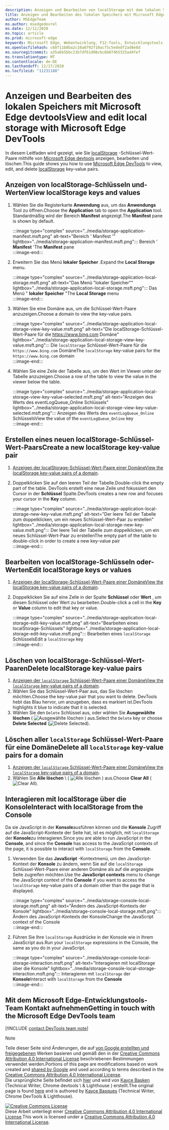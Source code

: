 ```yaml
---
description: Anzeigen und Bearbeiten von localStorage mit dem lokalen Speicherbereich und der Konsole
title: Anzeigen und Bearbeiten des lokalen Speichers mit Microsoft Edge devtools
author: MSEdgeTeam
ms.author: msedgedevrel
ms.date: 12/11/2020
ms.topic: article
ms.prod: microsoft-edge
keywords: Microsoft Edge, Webentwicklung, F12-Tools, Entwicklungstools
ms.openlocfilehash: c68f11b8ba2c10a0792f10acf5c5ededf2ad8e8d
ms.sourcegitcommit: a35a6b5bbc21b7df61d08cbc6b074b5325ad4fef
ms.translationtype: MT
ms.contentlocale: de-DE
ms.lasthandoff: 12/17/2020
ms.locfileid: "11231188"
---
```

<!-- Copyright Kayce Basques 

   Licensed under the Apache License, Version 2.0 (the "License");
   you may not use this file except in compliance with the License.
   You may obtain a copy of the License at

       https://www.apache.org/licenses/LICENSE-2.0

   Unless required by applicable law or agreed to in writing, software
   distributed under the License is distributed on an "AS IS" BASIS,
   WITHOUT WARRANTIES OR CONDITIONS OF ANY KIND, either express or implied.
   See the License for the specific language governing permissions and
   limitations under the License.  -->  

# <span data-ttu-id="697e9-104">Anzeigen und Bearbeiten des lokalen Speichers mit Microsoft Edge devtools</span><span class="sxs-lookup"><span data-stu-id="697e9-104">View and edit local storage with Microsoft Edge DevTools</span></span>  

<span data-ttu-id="697e9-105">In diesem Leitfaden wird gezeigt, wie Sie [localStorage][MDNWindowsLocalStorage] -Schlüssel-Wert-Paare mithilfe von [Microsoft Edge devtools][MicrosoftEdgeDevTools] anzeigen, bearbeiten und löschen.</span><span class="sxs-lookup"><span data-stu-id="697e9-105">This guide shows you how to use [Microsoft Edge DevTools][MicrosoftEdgeDevTools] to view, edit, and delete [localStorage][MDNWindowsLocalStorage] key-value pairs.</span></span>  

## <span data-ttu-id="697e9-106">Anzeigen von localStorage-Schlüsseln und-Werten</span><span class="sxs-lookup"><span data-stu-id="697e9-106">View localStorage keys and values</span></span>  

1.  <span data-ttu-id="697e9-107">Wählen Sie die Registerkarte **Anwendung** aus, um das **Anwendungs** Tool zu öffnen.</span><span class="sxs-lookup"><span data-stu-id="697e9-107">Choose the **Application** tab to open the **Application** tool.</span></span>  <span data-ttu-id="697e9-108">Standardmäßig wird der Bereich **Manifest** angezeigt.</span><span class="sxs-lookup"><span data-stu-id="697e9-108">The **Manifest** pane is shown by default.</span></span>  
    
    :::image type="complex" source="../media/storage-application-manifest.msft.png" alt-text="Bereich ' Manifest '" lightbox="../media/storage-application-manifest.msft.png":::
       <span data-ttu-id="697e9-110">Bereich ' **Manifest** '</span><span class="sxs-lookup"><span data-stu-id="697e9-110">The **Manifest** pane</span></span>  
    :::image-end:::  
    
1.  <span data-ttu-id="697e9-111">Erweitern Sie das Menü **lokaler Speicher** .</span><span class="sxs-lookup"><span data-stu-id="697e9-111">Expand the **Local Storage** menu.</span></span>  
    
    :::image type="complex" source="../media/storage-application-local-storage.msft.png" alt-text="Das Menü "lokaler Speicher"" lightbox="../media/storage-application-local-storage.msft.png":::
       <span data-ttu-id="697e9-113">Das Menü " **lokaler Speicher** "</span><span class="sxs-lookup"><span data-stu-id="697e9-113">The **Local Storage** menu</span></span>  
    :::image-end:::  
    
1.  <span data-ttu-id="697e9-114">Wählen Sie eine Domäne aus, um die Schlüssel-Wert-Paare anzuzeigen.</span><span class="sxs-lookup"><span data-stu-id="697e9-114">Choose a domain to view the key-value pairs.</span></span>  
    
    :::image type="complex" source="../media/storage-application-local-storage-view-key-value.msft.png" alt-text="Die localStorage-Schlüssel-Wert-Paare für die https://www.bing.com Domäne" lightbox="../media/storage-application-local-storage-view-key-value.msft.png":::
       <span data-ttu-id="697e9-116">Die `localStorage` Schlüssel-Wert-Paare für die `https://www.bing.com` Domäne</span><span class="sxs-lookup"><span data-stu-id="697e9-116">The `localStorage` key-value pairs for the `https://www.bing.com` domain</span></span>  
    :::image-end:::  
    
1.  <span data-ttu-id="697e9-117">Wählen Sie eine Zeile der Tabelle aus, um den Wert im Viewer unter der Tabelle anzuzeigen.</span><span class="sxs-lookup"><span data-stu-id="697e9-117">Choose a row of the table to view the value in the viewer below the table.</span></span>  
    
    :::image type="complex" source="../media/storage-application-local-storage-view-key-value-selected.msft.png" alt-text="Anzeigen des Werts des eventLogQueue_Online Schlüssels" lightbox="../media/storage-application-local-storage-view-key-value-selected.msft.png":::
       <span data-ttu-id="697e9-119">Anzeigen des Werts des `eventLogQueue_Online` Schlüssels</span><span class="sxs-lookup"><span data-stu-id="697e9-119">View the value of the `eventLogQueue_Online` key</span></span>  
    :::image-end:::  
    
## <span data-ttu-id="697e9-120">Erstellen eines neuen localStorage-Schlüssel-Wert-Paars</span><span class="sxs-lookup"><span data-stu-id="697e9-120">Create a new localStorage key-value pair</span></span>  

1.  <span data-ttu-id="697e9-121">[Anzeigen der localStorage-Schlüssel-Wert-Paare einer Domäne](#view-localstorage-keys-and-values)</span><span class="sxs-lookup"><span data-stu-id="697e9-121">[View the localStorage key-value pairs of a domain](#view-localstorage-keys-and-values).</span></span>  
1.  <span data-ttu-id="697e9-122">Doppelklicken Sie auf den leeren Teil der Tabelle.</span><span class="sxs-lookup"><span data-stu-id="697e9-122">Double-click the empty part of the table.</span></span>  <span data-ttu-id="697e9-123">DevTools erstellt eine neue Zeile und fokussiert den Cursor in der **Schlüssel** Spalte.</span><span class="sxs-lookup"><span data-stu-id="697e9-123">DevTools creates a new row and focuses your cursor in the **Key** column.</span></span>  
    
    :::image type="complex" source="../media/storage-application-local-storage-new-key-value.msft.png" alt-text="Der leere Teil der Tabelle zum doppelklicken, um ein neues Schlüssel-Wert-Paar zu erstellen" lightbox="../media/storage-application-local-storage-new-key-value.msft.png":::
       <span data-ttu-id="697e9-125">Der leere Teil der Tabelle zum doppelklicken, um ein neues Schlüssel-Wert-Paar zu erstellen</span><span class="sxs-lookup"><span data-stu-id="697e9-125">The empty part of the table to double-click in order to create a new key-value pair</span></span>  
    :::image-end:::  
    
## <span data-ttu-id="697e9-126">Bearbeiten von localStorage-Schlüsseln oder-Werten</span><span class="sxs-lookup"><span data-stu-id="697e9-126">Edit localStorage keys or values</span></span>  

1.  <span data-ttu-id="697e9-127">[Anzeigen der localStorage-Schlüssel-Wert-Paare einer Domäne](#view-localstorage-keys-and-values)</span><span class="sxs-lookup"><span data-stu-id="697e9-127">[View the localStorage key-value pairs of a domain](#view-localstorage-keys-and-values).</span></span>  
1.  <span data-ttu-id="697e9-128">Doppelklicken Sie auf eine Zelle in der Spalte **Schlüssel** oder **Wert** , um diesen Schlüssel oder Wert zu bearbeiten.</span><span class="sxs-lookup"><span data-stu-id="697e9-128">Double-click a cell in the **Key** or **Value** column to edit that key or value.</span></span>  
    
    :::image type="complex" source="../media/storage-application-local-storage-edit-key-value.msft.png" alt-text="Bearbeiten eines localStorage-Schlüssels" lightbox="../media/storage-application-local-storage-edit-key-value.msft.png":::
       <span data-ttu-id="697e9-130">Bearbeiten eines `localStorage` Schlüssels</span><span class="sxs-lookup"><span data-stu-id="697e9-130">Edit a `localStorage` key</span></span>  
    :::image-end:::  
    
## <span data-ttu-id="697e9-131">Löschen von localStorage-Schlüssel-Wert-Paaren</span><span class="sxs-lookup"><span data-stu-id="697e9-131">Delete localStorage key-value pairs</span></span>  

1.  <span data-ttu-id="697e9-132">[Anzeigen der `localStorage` Schlüssel-Wert-Paare einer Domäne](#view-localstorage-keys-and-values)</span><span class="sxs-lookup"><span data-stu-id="697e9-132">[View the `localStorage` key-value pairs of a domain](#view-localstorage-keys-and-values).</span></span>  
1.  <span data-ttu-id="697e9-133">Wählen Sie das Schlüssel-Wert-Paar aus, das Sie löschen möchten.</span><span class="sxs-lookup"><span data-stu-id="697e9-133">Choose the key-value pair that you want to delete.</span></span>  <span data-ttu-id="697e9-134">DevTools hebt das Blau hervor, um anzugeben, dass es markiert ist.</span><span class="sxs-lookup"><span data-stu-id="697e9-134">DevTools highlights it blue to indicate that it is selected.</span></span>  
1.  <span data-ttu-id="697e9-135">Wählen Sie den `Delete` Schlüssel aus, oder wählen Sie **Ausgewählte löschen** ( ![ Ausgewählte löschen ][ImageDeleteIcon] \) aus.</span><span class="sxs-lookup"><span data-stu-id="697e9-135">Select the `Delete` key or choose **Delete Selected** \(![Delete Selected][ImageDeleteIcon]\).</span></span>  
    
## <span data-ttu-id="697e9-136">Löschen aller `localStorage` Schlüssel-Wert-Paare für eine Domäne</span><span class="sxs-lookup"><span data-stu-id="697e9-136">Delete all `localStorage` key-value pairs for a domain</span></span>  

1.  <span data-ttu-id="697e9-137">[Anzeigen der `localStorage` Schlüssel-Wert-Paare einer Domäne](#view-localstorage-keys-and-values)</span><span class="sxs-lookup"><span data-stu-id="697e9-137">[View the `localStorage` key-value pairs of a domain](#view-localstorage-keys-and-values).</span></span>  
1.  <span data-ttu-id="697e9-138">Wählen Sie **Alle löschen** \ ( ![ Alle löschen ][ImageClearIcon] \) aus.</span><span class="sxs-lookup"><span data-stu-id="697e9-138">Choose **Clear All** \(![Clear All][ImageClearIcon]\).</span></span>  
    
## <span data-ttu-id="697e9-139">Interagieren mit localStorage über die Konsole</span><span class="sxs-lookup"><span data-stu-id="697e9-139">Interact with localStorage from the Console</span></span>  

<span data-ttu-id="697e9-140">Da sie JavaScript in der **Konsole**ausführen können und die **Konsole** Zugriff auf die JavaScript-Kontexte der Seite hat, ist es möglich, mit `localStorage` der **Konsole**zu interagieren.</span><span class="sxs-lookup"><span data-stu-id="697e9-140">Since you are able to run JavaScript in the **Console**, and since the **Console** has access to the JavaScript contexts of the page, it is possible to interact with `localStorage` from the **Console**.</span></span>  

1.  <span data-ttu-id="697e9-141">Verwenden Sie das **JavaScript** -Kontextmenü, um den JavaScript-Kontext der **Konsole** zu ändern, wenn Sie auf die `localStorage` Schlüssel-Wert-Paare einer anderen Domäne als auf die angezeigte Seite zugreifen möchten.</span><span class="sxs-lookup"><span data-stu-id="697e9-141">Use the **JavaScript contexts** menu to change the JavaScript context of the **Console** if you want to access the `localStorage` key-value pairs of a domain other than the page that is displayed.</span></span>  
    
    :::image type="complex" source="../media/storage-console-local-storage.msft.png" alt-text="Ändern des JavaScript-Kontexts der Konsole" lightbox="../media/storage-console-local-storage.msft.png":::
       <span data-ttu-id="697e9-143">Ändern des JavaScript-Kontexts der Konsole</span><span class="sxs-lookup"><span data-stu-id="697e9-143">Change the JavaScript context of the Console</span></span>  
    :::image-end:::  
    
1.  <span data-ttu-id="697e9-144">Führen Sie Ihre `localStorage` Ausdrücke in der Konsole wie in Ihrem JavaScript aus.</span><span class="sxs-lookup"><span data-stu-id="697e9-144">Run your `localStorage` expressions in the Console, the same as you do in your JavaScript.</span></span>  
    
    :::image type="complex" source="../media/storage-console-local-storage-interaction.msft.png" alt-text="Interagieren mit localStorage über die Konsole" lightbox="../media/storage-console-local-storage-interaction.msft.png":::
       <span data-ttu-id="697e9-146">Interagieren mit `localStorage` der **Konsole**</span><span class="sxs-lookup"><span data-stu-id="697e9-146">Interact with `localStorage` from the **Console**</span></span>  
    :::image-end:::  
    
## <span data-ttu-id="697e9-147">Mit dem Microsoft Edge-Entwicklungstools-Team Kontakt aufnehmen</span><span class="sxs-lookup"><span data-stu-id="697e9-147">Getting in touch with the Microsoft Edge DevTools team</span></span>  

[!INCLUDE [contact DevTools team note](../includes/contact-devtools-team-note.md)]  

<!-- image links -->  

[ImageClearIcon]: ../media/clear-icon.msft.png  
[ImageDeleteIcon]: ../media/delete-icon.msft.png  

<!-- links -->  

[MicrosoftEdgeDevTools]: ../../devtools-guide-chromium/index.md "Microsoft Edge (Chrom)-Entwicklertools | Microsoft docs"  

[MDNWindowsLocalStorage]: https://developer.mozilla.org/docs/Web/API/Window/localStorage "Window. localStorage | MDN"  

> [!NOTE]
> <span data-ttu-id="697e9-150">Teile dieser Seite sind Änderungen, die auf [von Google erstellten und freigegebenen][GoogleSitePolicies] Werken basieren und gemäß den in der [Creative Commons Attribution 4.0 International License][CCA4IL] beschriebenen Bestimmungen verwendet werden.</span><span class="sxs-lookup"><span data-stu-id="697e9-150">Portions of this page are modifications based on work created and [shared by Google][GoogleSitePolicies] and used according to terms described in the [Creative Commons Attribution 4.0 International License][CCA4IL].</span></span>  
> <span data-ttu-id="697e9-151">Die ursprüngliche Seite befindet sich [hier](https://developers.google.com/web/tools/chrome-devtools/storage/localstorage) und wird von [Kayce Basken][KayceBasques] (Technical Writer, Chrome devtools \ & Lighthouse \) erstellt.</span><span class="sxs-lookup"><span data-stu-id="697e9-151">The original page is found [here](https://developers.google.com/web/tools/chrome-devtools/storage/localstorage) and is authored by [Kayce Basques][KayceBasques] \(Technical Writer, Chrome DevTools \& Lighthouse\).</span></span>  

[![Creative Commons License][CCby4Image]][CCA4IL]  
<span data-ttu-id="697e9-153">Diese Arbeit unterliegt einer [Creative Commons Attribution 4.0 International License][CCA4IL].</span><span class="sxs-lookup"><span data-stu-id="697e9-153">This work is licensed under a [Creative Commons Attribution 4.0 International License][CCA4IL].</span></span>  

[CCA4IL]: https://creativecommons.org/licenses/by/4.0  
[CCby4Image]: https://i.creativecommons.org/l/by/4.0/88x31.png  
[GoogleSitePolicies]: https://developers.google.com/terms/site-policies  
[KayceBasques]: https://developers.google.com/web/resources/contributors/kaycebasques  

